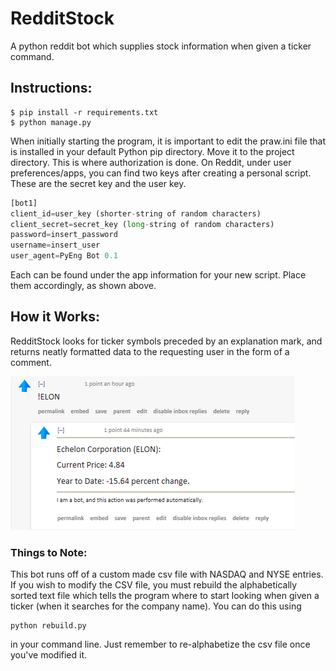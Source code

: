 # RedditStock
A python reddit bot which supplies stock information when given a ticker command.

## Instructions:
```shell
$ pip install -r requirements.txt
$ python manage.py
```
When initially starting the program, it is important to edit the praw.ini file that is installed in your default Python pip directory.
Move it to the project directory. This is where authorization is done. On Reddit, under user preferences/apps, you can find two keys 
after creating a personal script. These are the secret key and the user key.
```python
[bot1]
client_id=user_key (shorter-string of random characters)
client_secret=secret_key (long-string of random characters)
password=insert_password
username=insert_user
user_agent=PyEng Bot 0.1
```
Each can be found under the app information for your new script. Place them accordingly, as shown above. 
## How it Works:
RedditStock looks for ticker symbols preceded by an explanation mark, and returns neatly formatted data to the requesting user 
in the form of a comment.

![alt text](screenshots/Bot.png "Image from Reddit")

### Things to Note:
This bot runs off of a custom made csv file with NASDAQ and NYSE entries. If you wish to modify the CSV file, you must rebuild the
alphabetically sorted text file which tells the program where to start looking when given a ticker (when it searches for the company 
name). You can do this using
```shell
python rebuild.py
```
in your command line. Just remember to re-alphabetize the csv file once you've modified it.


